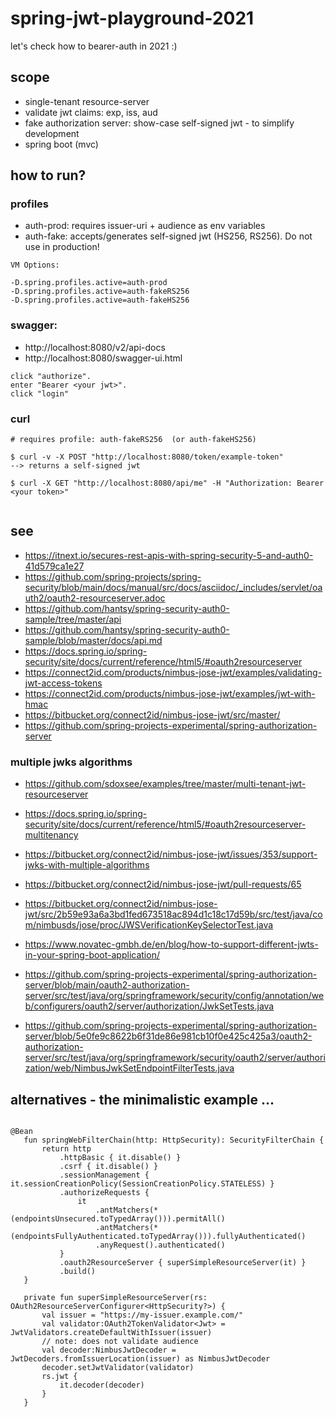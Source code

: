 # spring-jwt-playground-2021
let's check how to bearer-auth in 2021 :)

## scope
- single-tenant resource-server
- validate jwt claims: exp, iss, aud 
- fake authorization server: show-case self-signed jwt - to simplify development
- spring boot (mvc)


## how to run? 

### profiles

- auth-prod: requires issuer-uri + audience as env variables
- auth-fake: accepts/generates self-signed jwt (HS256, RS256). Do not use in production!

```
VM Options:

-D.spring.profiles.active=auth-prod
-D.spring.profiles.active=auth-fakeRS256
-D.spring.profiles.active=auth-fakeHS256
```

### swagger:

- http://localhost:8080/v2/api-docs
- http://localhost:8080/swagger-ui.html

```
click "authorize". 
enter "Bearer <your jwt>". 
click "login"
```

### curl

```
# requires profile: auth-fakeRS256  (or auth-fakeHS256)

$ curl -v -X POST "http://localhost:8080/token/example-token"
--> returns a self-signed jwt

$ curl -X GET "http://localhost:8080/api/me" -H "Authorization: Bearer <your token>"


```

## see
- https://itnext.io/secures-rest-apis-with-spring-security-5-and-auth0-41d579ca1e27
- https://github.com/spring-projects/spring-security/blob/main/docs/manual/src/docs/asciidoc/_includes/servlet/oauth2/oauth2-resourceserver.adoc
- https://github.com/hantsy/spring-security-auth0-sample/tree/master/api
- https://github.com/hantsy/spring-security-auth0-sample/blob/master/docs/api.md
- https://docs.spring.io/spring-security/site/docs/current/reference/html5/#oauth2resourceserver
- https://connect2id.com/products/nimbus-jose-jwt/examples/validating-jwt-access-tokens
- https://connect2id.com/products/nimbus-jose-jwt/examples/jwt-with-hmac
- https://bitbucket.org/connect2id/nimbus-jose-jwt/src/master/
- https://github.com/spring-projects-experimental/spring-authorization-server  
### multiple jwks algorithms
- https://github.com/sdoxsee/examples/tree/master/multi-tenant-jwt-resourceserver
- https://docs.spring.io/spring-security/site/docs/current/reference/html5/#oauth2resourceserver-multitenancy
- https://bitbucket.org/connect2id/nimbus-jose-jwt/issues/353/support-jwks-with-multiple-algorithms
- https://bitbucket.org/connect2id/nimbus-jose-jwt/pull-requests/65
  
- https://bitbucket.org/connect2id/nimbus-jose-jwt/src/2b59e93a6a3bd1fed673518ac894d1c18c17d59b/src/test/java/com/nimbusds/jose/proc/JWSVerificationKeySelectorTest.java
- https://www.novatec-gmbh.de/en/blog/how-to-support-different-jwts-in-your-spring-boot-application/
- https://github.com/spring-projects-experimental/spring-authorization-server/blob/main/oauth2-authorization-server/src/test/java/org/springframework/security/config/annotation/web/configurers/oauth2/server/authorization/JwkSetTests.java    
- https://github.com/spring-projects-experimental/spring-authorization-server/blob/5e0fe9c8622b6f31de86e981cb10f0e425c425a3/oauth2-authorization-server/src/test/java/org/springframework/security/oauth2/server/authorization/web/NimbusJwkSetEndpointFilterTests.java




## alternatives - the minimalistic example ...
 ```
 
@Bean
    fun springWebFilterChain(http: HttpSecurity): SecurityFilterChain {
        return http
            .httpBasic { it.disable() }
            .csrf { it.disable() }
            .sessionManagement { it.sessionCreationPolicy(SessionCreationPolicy.STATELESS) }
            .authorizeRequests {
                it
                    .antMatchers(*(endpointsUnsecured.toTypedArray())).permitAll()
                    .antMatchers(*(endpointsFullyAuthenticated.toTypedArray())).fullyAuthenticated()
                    .anyRequest().authenticated()
            }
            .oauth2ResourceServer { superSimpleResourceServer(it) }
            .build()
    }

    private fun superSimpleResourceServer(rs: OAuth2ResourceServerConfigurer<HttpSecurity?>) {
        val issuer = "https://my-issuer.example.com/"
        val validator:OAuth2TokenValidator<Jwt> = JwtValidators.createDefaultWithIssuer(issuer)
        // note: does not validate audience
        val decoder:NimbusJwtDecoder = JwtDecoders.fromIssuerLocation(issuer) as NimbusJwtDecoder
        decoder.setJwtValidator(validator)
        rs.jwt {
            it.decoder(decoder)
        }
    } 
 
 ```

